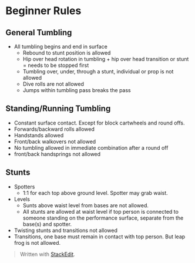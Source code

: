 
# Beginner Rules

## General Tumbling

- All tumbling begins and end in surface
	- Rebound to stunt position is allowed
	- Hip over head rotation in tumbling + hip over head transition or stunt = needs to be stopped first
	- Tumbling over, under, through a stunt, individual or prop is not allowed
	- Dive rolls are not allowed
	- Jumps within tumbling pass breaks the pass

## Standing/Running Tumbling

- Constant surface contact. Except for block cartwheels and round offs.
- Forwards/backward rolls allowed
- Handstands allowed
- Front/back walkovers not allowed
- No tumbling allowed in immediate combination after a round off
- front/back handsprings not allowed

## Stunts

- Spotters
	- 1:1 for each top above ground level. Spotter may grab waist.
- Levels
	- Sunts above waist level from bases are not allowed.
	- All stunts are allowed at waist level if top person is connected to someone standing on the performance surface, separate from the base(s) and spotter.
- Twisting stunts and transitions not allowed
- Transitions, one base must remain in contact with top person. But leap frog is not allowed.

> Written with [StackEdit](https://stackedit.io/).
<!--stackedit_data:
eyJoaXN0b3J5IjpbLTEyMjg0MTc1MzUsNzAxNjEwMTYwXX0=
-->
